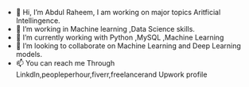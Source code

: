 - 👋 Hi, I’m Abdul Raheem, I am working on major topics Aritficial Intellingence. 
- 👀 I’m working in Machine learning ,Data Science skills.
- 🌱 I’m currently working with Python ,MySQL ,Machine Learning
- 💞️ I’m looking to collaborate on Machine Learning and Deep Learning models.
- 📫 You can reach me Through Linkdln,peopleperhour,fiverr,freelancerand Upwork profile
  

<!---
Abdul-AI-creator/Abdul-AI-creator is a ✨ special ✨ repository because its `README.md` (this file) appears on your GitHub profile.
You can click the Preview link to take a look at your changes.
--->
